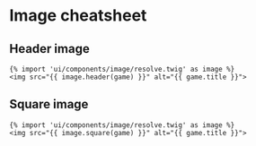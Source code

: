# Image cheatsheet

## Header image

```
{% import 'ui/components/image/resolve.twig' as image %}
<img src="{{ image.header(game) }}" alt="{{ game.title }}">
```

## Square image

```
{% import 'ui/components/image/resolve.twig' as image %}
<img src="{{ image.square(game) }}" alt="{{ game.title }}">
```
